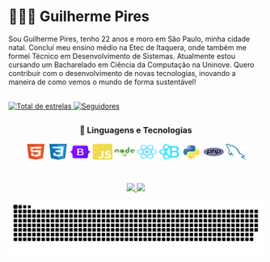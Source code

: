 <h1>👨🏽‍💻 Guilherme Pires</h1>

Sou Guilherme Pires, tenho 22 anos e moro em São Paulo, minha cidade natal. Concluí meu ensino médio na Etec de Itaquera, onde também me formei Técnico em Desenvolvimento de Sistemas.
Atualmente estou cursando um Bacharelado em Ciência da Computação na Uninove. Quero contribuir com o desenvolvimento de novas tecnologias, inovando a maneira de como vemos o mundo de forma sustentável!

<br>
<div align="left">
    <a href="https://github.com/Gui-Pires?tab=repositories&sort=stargazers">
        <img 
            alt="Total de estrelas" 
            title="Total de estrelas GitHub" 
            src="https://custom-icon-badges.demolab.com/github/stars/Gui-Pires?color=55960c&style=for-the-badge&labelColor=488207&logo=star&label=estrelas"
        />
    </a>
    <a href="https://github.com/Gui-Pires?tab=followers">
        <img 
            alt="Seguidores" 
            title="Me siga no GitHub" 
            src="https://custom-icon-badges.demolab.com/github/followers/Gui-Pires?color=236ad3&labelColor=1155ba&style=for-the-badge&logo=github&label=Seguidores&logoColor=white"
        />
    </a>
</div>

##

<div style="display: inline_block" align="center">
  <h3>🤖 Linguagens e Tecnologias</h3>
  <img align="center" title="HTML" height="32" width="40" src="https://raw.githubusercontent.com/devicons/devicon/master/icons/html5/html5-original.svg">
  <img align="center" title="CSS" height="32" width="40" src="https://raw.githubusercontent.com/devicons/devicon/master/icons/css3/css3-original.svg">
  <img align="center" title="Bootstrap" height="32" width="40" src="https://raw.githubusercontent.com/devicons/devicon/refs/heads/master/icons/bootstrap/bootstrap-original.svg">
  <img align="center" title="JavaScript" height="32" width="40" src="https://raw.githubusercontent.com/devicons/devicon/master/icons/javascript/javascript-plain.svg">
  <img align="center" title="Node.js" height="32" width="40" src="https://raw.githubusercontent.com/devicons/devicon/master/icons/nodejs/nodejs-plain-wordmark.svg">
  <img align="center" title="React" height="32" width="40" src="https://raw.githubusercontent.com/devicons/devicon/master/icons/react/react-original.svg">
  <img align="center" title="ReactBs" height="32" width="40" src="https://raw.githubusercontent.com/devicons/devicon/master/icons/reactbootstrap/reactbootstrap-original.svg">
  <img align="center" title="Python" height="32" width="40" src="https://raw.githubusercontent.com/devicons/devicon/refs/heads/master/icons/python/python-original.svg">
  <img align="center" title="PHP" height="32" width="40" src="https://raw.githubusercontent.com/devicons/devicon/refs/heads/master/icons/php/php-original.svg">
  <img align="center" title="MySQL" height="32" width="40" src="https://raw.githubusercontent.com/devicons/devicon/refs/heads/master/icons/mysql/mysql-original.svg">
</div>

##

<div align="center"><br>
  <a href="https://github.com/Gui-Pires" title="Perfil do Guilherme Pires">
    <img height="180em" src="https://github-readme-stats.vercel.app/api?username=gui-pires&theme=tokyonight&show_icons=true" />
    <img height="180em" src="https://github-readme-stats.vercel.app/api/top-langs/?username=gui-pires&theme=tokyonight&include_all_commits=true&count_private=true&layout=compact" />
  </a>
</div>

<div align="center">
    
![snake gif](https://github.com/Gui-Pires/Gui-Pires/blob/output/github-snake-dark.svg)
</div>
